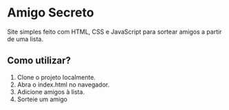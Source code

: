 # Amigo Secreto
Site simples feito com HTML, CSS e JavaScript para sortear amigos a partir de uma lista.

## Como utilizar?
1. Clone o projeto localmente.
2. Abra o index.html no navegador.
3. Adicione amigos à lista.
4. Sorteie um amigo
